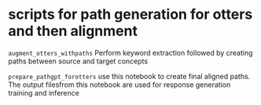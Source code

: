 # scripts for path generation for otters and then alignment

```augment_otters_withpaths```  Perform keyword extraction followed by creating paths between source and target concepts

```prepare_pathgpt_forotters``` use this notebook to create final aligned paths. The output filesfrom this notebook are used for response generation training and inference
